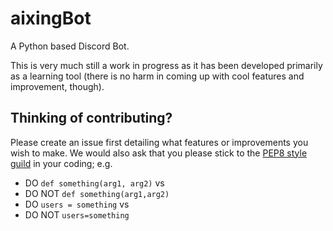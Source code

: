 # aixingBot
 A Python based Discord Bot.
 
 This is very much still a work in progress as it has been developed primarily as a learning tool (there is no harm in coming up with cool features and improvement, though).

## Thinking of contributing?

Please create an issue first detailing what features or improvements you wish to make. We would also ask that you please stick to the [PEP8 style guild](https://pep8.org/) in your coding; e.g.
- DO ``` def something(arg1, arg2) ``` vs 
- DO NOT ``` def something(arg1,arg2) ```
- DO ``` users = something ``` vs 
- DO NOT ``` users=something ```
